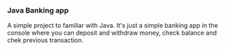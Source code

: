 ### Java Banking app
<p>A simple project to familiar with Java. It's just a simple banking app in the console where you can deposit and withdraw money, check balance and chek previous transaction.</p>